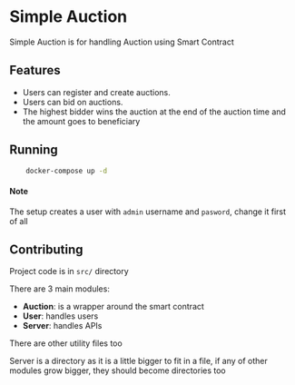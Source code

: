 # Simple Auction
Simple Auction is for handling Auction using Smart Contract

## Features

* Users can register and create auctions.
* Users can bid on auctions.
* The highest bidder wins the auction at the end of the auction time and the amount goes to beneficiary

## Running
```bash
    docker-compose up -d
```

#### Note
The setup creates a user with `admin` username and `pasword`, change it first of all

## Contributing
Project code is in `src/` directory

There are 3 main modules:

* **Auction**: is a wrapper around the smart contract
* **User**: handles users
* **Server**: handles APIs

There are other utility files too

Server is a directory as it is a little bigger to fit in a file, if any of other modules grow bigger, they should become directories too

